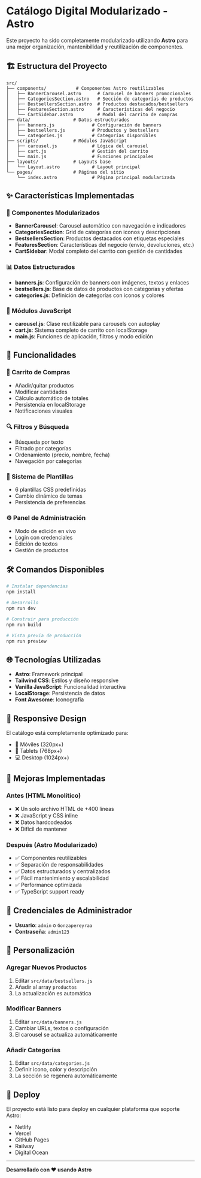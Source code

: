 # Catálogo Digital Modularizado - Astro

Este proyecto ha sido completamente modularizado utilizando **Astro** para una mejor organización, mantenibilidad y reutilización de componentes.

## 🏗️ Estructura del Proyecto

```
src/
├── components/           # Componentes Astro reutilizables
│   ├── BannerCarousel.astro      # Carousel de banners promocionales
│   ├── CategoriesSection.astro   # Sección de categorías de productos
│   ├── BestsellersSection.astro  # Productos destacados/bestsellers
│   ├── FeaturesSection.astro     # Características del negocio
│   └── CartSidebar.astro         # Modal del carrito de compras
├── data/                # Datos estructurados
│   ├── banners.js              # Configuración de banners
│   ├── bestsellers.js          # Productos y bestsellers
│   └── categories.js           # Categorías disponibles
├── scripts/             # Módulos JavaScript
│   ├── carousel.js             # Lógica del carousel
│   ├── cart.js                 # Gestión del carrito
│   └── main.js                 # Funciones principales
├── layouts/             # Layouts base
│   └── Layout.astro            # Layout principal
└── pages/               # Páginas del sitio
    └── index.astro             # Página principal modularizada
```

## ✨ Características Implementadas

### 🎠 Componentes Modularizados
- **BannerCarousel**: Carousel automático con navegación e indicadores
- **CategoriesSection**: Grid de categorías con iconos y descripciones
- **BestsellersSection**: Productos destacados con etiquetas especiales
- **FeaturesSection**: Características del negocio (envío, devoluciones, etc.)
- **CartSidebar**: Modal completo del carrito con gestión de cantidades

### 📊 Datos Estructurados
- **banners.js**: Configuración de banners con imágenes, textos y enlaces
- **bestsellers.js**: Base de datos de productos con categorías y ofertas
- **categories.js**: Definición de categorías con iconos y colores

### 🔧 Módulos JavaScript
- **carousel.js**: Clase reutilizable para carousels con autoplay
- **cart.js**: Sistema completo de carrito con localStorage
- **main.js**: Funciones de aplicación, filtros y modo edición

## 🚀 Funcionalidades

### 🛒 Carrito de Compras
- Añadir/quitar productos
- Modificar cantidades
- Cálculo automático de totales
- Persistencia en localStorage
- Notificaciones visuales

### 🔍 Filtros y Búsqueda
- Búsqueda por texto
- Filtrado por categorías
- Ordenamiento (precio, nombre, fecha)
- Navegación por categorías

### 🎨 Sistema de Plantillas
- 6 plantillas CSS predefinidas
- Cambio dinámico de temas
- Persistencia de preferencias

### ⚙️ Panel de Administración
- Modo de edición en vivo
- Login con credenciales
- Edición de textos
- Gestión de productos

## 🛠️ Comandos Disponibles

```bash
# Instalar dependencias
npm install

# Desarrollo
npm run dev

# Construir para producción
npm run build

# Vista previa de producción
npm run preview
```

## 🌐 Tecnologías Utilizadas

- **Astro**: Framework principal
- **Tailwind CSS**: Estilos y diseño responsive
- **Vanilla JavaScript**: Funcionalidad interactiva
- **LocalStorage**: Persistencia de datos
- **Font Awesome**: Iconografía

## 📱 Responsive Design

El catálogo está completamente optimizado para:
- 📱 Móviles (320px+)
- 📱 Tablets (768px+)  
- 💻 Desktop (1024px+)

## 🎯 Mejoras Implementadas

### Antes (HTML Monolítico)
- ❌ Un solo archivo HTML de +400 líneas
- ❌ JavaScript y CSS inline
- ❌ Datos hardcodeados
- ❌ Difícil de mantener

### Después (Astro Modularizado)
- ✅ Componentes reutilizables
- ✅ Separación de responsabilidades
- ✅ Datos estructurados y centralizados
- ✅ Fácil mantenimiento y escalabilidad
- ✅ Performance optimizada
- ✅ TypeScript support ready

## 🔐 Credenciales de Administrador

- **Usuario**: `admin` o `Gonzapereyraa`
- **Contraseña**: `admin123`

## 🎨 Personalización

### Agregar Nuevos Productos
1. Editar `src/data/bestsellers.js`
2. Añadir al array `productos`
3. La actualización es automática

### Modificar Banners
1. Editar `src/data/banners.js`  
2. Cambiar URLs, textos o configuración
3. El carousel se actualiza automáticamente

### Añadir Categorías
1. Editar `src/data/categories.js`
2. Definir icono, color y descripción
3. La sección se regenera automáticamente

## 🚀 Deploy

El proyecto está listo para deploy en cualquier plataforma que soporte Astro:
- Netlify
- Vercel 
- GitHub Pages
- Railway
- Digital Ocean

---

**Desarrollado con ❤️ usando Astro**